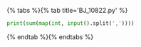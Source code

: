 {% tabs %}{% tab title='BJ_10822.py' %}

```py
print(sum(map(int, input().split(','))))
```

{% endtab %}{% endtabs %}
